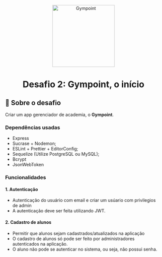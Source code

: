 
<p align="center">
  <img alt="Gympoint" title="Gympoint" src="https://raw.githubusercontent.com/Rocketseat/bootcamp-gostack-desafio-02/master/.github/logo.png" width="200px" />
</p>

<h1 align="center">
  Desafio 2: Gympoint, o início
</h1>



## :rocket: Sobre o desafio

Criar um app gerenciador de academia, o **Gympoint**.

### Dependências usadas

- Express
- Sucrase + Nodemon;
- ESLint + Prettier + EditorConfig;
- Sequelize (Utilize PostgreSQL ou MySQL);
- Bcrypt
- JsonWebToken

### Funcionalidades

#### 1. Autenticação

- Autenticação do usuário com email e criar um usúario com privilegios de admin
- A autenticação deve ser feita utilizando JWT.

#### 2. Cadastro de alunos

- Permitir que alunos sejam cadastrados/atualizados na aplicação
- O cadastro de alunos só pode ser feito por administradores autenticados na aplicação.
- O aluno não pode se autenticar no sistema, ou seja, não possui senha.
